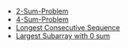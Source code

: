 <ul>
  <li> <a href="https://leetcode.com/problems/two-sum/submissions/848453097/"> 2-Sum-Problem</a>
  </li>
  <li> <a href="https://leetcode.com/problems/4sum/submissions/849483798/"> 4-Sum-Problem</a>
  </li>
  <li> <a href="https://leetcode.com/problems/longest-consecutive-sequence/submissions/848592556/"> Longest Consecutive Sequence</a>
  </li>
  <li> <a href="https://github.com/ashishks777/My_solutions_of_striver-s_SDE_sheet/blob/main/Day%204/src/Largest_subarray_with_0_sum.md"> Largest Subarray with 0 sum</a>
  </li>
  
</ul>
